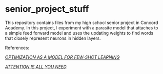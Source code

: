 # senior_project_stuff

This repository contains files from my high school senior project in Concord Academy. In this project, I experiment with a parasite model that attaches to a simple feed forward model and uses the updating weights to find words that closely represent neurons in hidden layers.

References:

[*OPTIMIZATION AS A MODEL FOR FEW-SHOT LEARNING*](https://openreview.net/pdf?id=rJY0-Kcll)

[*ATTENTION IS ALL YOU NEED*](https://arxiv.org/pdf/1706.03762.pdf)
